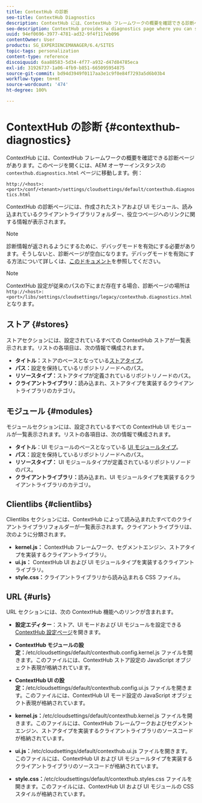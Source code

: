```yaml
---
title: ContextHub の診断
seo-title: ContextHub Diagnostics
description: ContextHub には、ContextHub フレームワークの概要を確認できる診断ページがあります
seo-description: ContextHub provides a diagnostics page where you can see an overview of the ContextHub framework
uuid: 94ef0696-3977-4781-ad32-9f4f117eb096
contentOwner: User
products: SG_EXPERIENCEMANAGER/6.4/SITES
topic-tags: personalization
content-type: reference
discoiquuid: 6aa88583-5d34-4f77-a932-d47d84785eca
exl-id: 31926737-1a06-4fb9-b851-665095954875
source-git-commit: bd94d3949f0117aa3e1c9f0e84f7293a5d6b03b4
workflow-type: tm+mt
source-wordcount: '474'
ht-degree: 100%

---
```


# ContextHub の診断 {#contexthub-diagnostics}

ContextHub には、ContextHub フレームワークの概要を確認できる診断ページがあります。このページを開くには、AEM オーサーインスタンスの `contexthub.diagnostics.html` ページに移動します。例：

`http://<host>:<port>/conf/<tenant>/settings/cloudsettings/default/contexthub.diagnostics.html`

ContextHub の診断ページには、作成されたストアおよび UI モジュール、読み込まれているクライアントライブラリフォルダー、役立つページへのリンクに関する情報が表示されます。

>[!NOTE]
>
>診断情報が返されるようにするために、デバッグモードを有効にする必要があります。そうしないと、診断ページが空白になります。デバッグモードを有効にする方法について詳しくは、[このドキュメント](/help/sites-administering/contexthub-config.md#debugging-contexthub)を参照してください。

>[!NOTE]
>
>ContextHub 設定が従来のパスの下にまだ存在する場合、診断ページの場所は `http://<host>:<port>/libs/settings/cloudsettings/legacy/contexthub.diagnostics.html` となります。

## ストア {#stores}

ストアセクションには、設定されているすべての ContextHub ストアが一覧表示されます。リストの各項目は、次の情報で構成されます。

* **タイトル：**&#x200B;ストアのベースとなっている[ストアタイプ](/help/sites-developing/ch-samplestores.md)。
* **パス：**&#x200B;設定を保持しているリポジトリノードへのパス。
* **リソースタイプ：**&#x200B;ストアタイプが定義されているリポジトリノードのパス。
* **クライアントライブラリ：**&#x200B;読み込まれ、ストアタイプを実装するクライアントライブラリのカテゴリ。

## モジュール {#modules}

モジュールセクションには、設定されているすべての ContextHub UI モジュールが一覧表示されます。リストの各項目は、次の情報で構成されます。

* **タイトル**：UI モジュールのベースとなっている [UI モジュールタイプ](/help/sites-developing/ch-samplemodules.md)。
* **パス：**&#x200B;設定を保持しているリポジトリノードへのパス。
* **リソースタイプ：** UI モジュールタイプが定義されているリポジトリノードのパス。
* **クライアントライブラリ：**&#x200B;読み込まれ、UI モジュールタイプを実装するクライアントライブラリのカテゴリ。

## Clientlibs {#clientlibs}

Clientlibs セクションには、ContextHub によって読み込まれたすべてのクライアントライブラリフォルダーが一覧表示されます。クライアントライブラリは、次のように分類されます。

* **kernel.js：** ContextHub フレームワーク、セグメントエンジン、ストアタイプを実装するクライアントライブラリ。
* **ui.js：** ContextHub UI および UI モジュールタイプを実装するクライアントライブラリ。
* **style.css：**&#x200B;クライアントライブラリから読み込まれる CSS ファイル。

## URL {#urls}

URL セクションには、次の ContextHub 機能へのリンクが含まれます。

* **設定エディター**：ストア、UI モードおよび UI モジュールを設定できる [ContextHub 設定ページ](/help/sites-administering/contexthub-config.md)を開きます。

* **ContextHub モジュールの設定：**/etc/cloudsettings/default/contexthub.config.kernel.js ファイルを開きます。このファイルには、ContextHub ストア設定の JavaScript オブジェクト表現が格納されています。
* **ContextHub UI の設定：**/etc/cloudsettings/default/contexthub.config.ui.js ファイルを開きます。このファイルには、ContextHub UI モード設定の JavaScript オブジェクト表現が格納されています。
* **kernel.js：**/etc/cloudsettings/default/contexthub.kernel.js ファイルを開きます。このファイルには、ContextHub フレームワークおよびセグメントエンジン、ストアタイプを実装するクライアントライブラリのソースコードが格納されています。
* **ui.js：**/etc/cloudsettings/default/contexthub.ui.js ファイルを開きます。このファイルには、ContextHub UI および UI モジュールタイプを実装するクライアントライブラリのソースコードが格納されています。
* **style.css：**/etc/cloudsettings/default/contexthub.styles.css ファイルを開きます。このファイルには、ContextHub UI および UI モジュールの CSS スタイルが格納されています。
